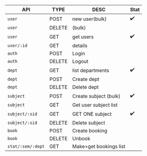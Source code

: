 | API               | TYPE   | DESC                   | Stat               |
| ----------------- | ------ | ---------------------- | ------------------ |
| `user`            | POST   | new user(bulk)         | :heavy_check_mark: |
| `user`            | DELETE | (bulk)                 |                    |
| `user`            | GET    | get users              | :heavy_check_mark: |
| `user/:id`        | GET    | details                |                    |
| `auth`            | POST   | Login                  |                    |
| `auth`            | DELETE | Logout                 |                    |
| `dept`            | GET    | list departments       | :heavy_check_mark: |
| `dept`            | POST   | Create dept            |                    |
| `dept`            | DELETE | Delete dept            |                    |
| `subject`         | POST   | Create subject (bulk)  | :heavy_check_mark: |
| `subject`         | GET    | Get user subject list  |                    |
| `subject/:sid`    | GET    | GET ONE subject        | :heavy_check_mark: |
| `subject/:sid`    | DELETE | Delete subject         |                    |
| `book`            | POST   | Create booking         |                    |
| `book`            | DELETE | Unbook                 |                    |
| `stat/:sem/:dept` | GET    | Make+get bookings list |                    |
